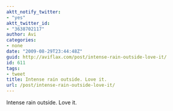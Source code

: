 ```yaml
---
aktt_notify_twitter:
- "yes"
aktt_twitter_id:
- "3638702117"
author: Avi
categories:
- none
date: "2009-08-29T23:44:48Z"
guid: http://aviflax.com/post/intense-rain-outside-love-it/
id: 611
tags:
- tweet
title: Intense rain outside. Love it.
url: /post/intense-rain-outside-love-it/
---
```

Intense rain outside. Love it.